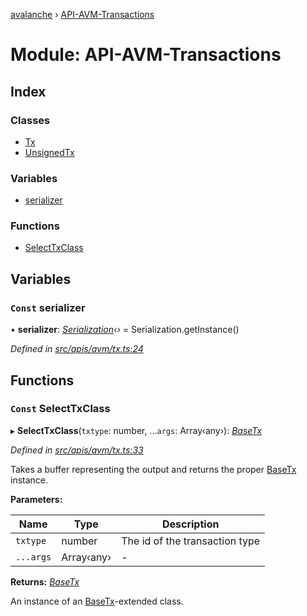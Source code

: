 [avalanche](../README.md) › [API-AVM-Transactions](api_avm_transactions.md)

# Module: API-AVM-Transactions

## Index

### Classes

* [Tx](../classes/api_avm_transactions.tx.md)
* [UnsignedTx](../classes/api_avm_transactions.unsignedtx.md)

### Variables

* [serializer](api_avm_transactions.md#const-serializer)

### Functions

* [SelectTxClass](api_avm_transactions.md#const-selecttxclass)

## Variables

### `Const` serializer

• **serializer**: *[Serialization](../classes/utils_serialization.serialization.md)‹›* = Serialization.getInstance()

*Defined in [src/apis/avm/tx.ts:24](https://github.com/ava-labs/avalanchejs/blob/ccc6083/src/apis/avm/tx.ts#L24)*

## Functions

### `Const` SelectTxClass

▸ **SelectTxClass**(`txtype`: number, ...`args`: Array‹any›): *[BaseTx](../classes/api_avm_basetx.basetx.md)*

*Defined in [src/apis/avm/tx.ts:33](https://github.com/ava-labs/avalanchejs/blob/ccc6083/src/apis/avm/tx.ts#L33)*

Takes a buffer representing the output and returns the proper [BaseTx](../classes/api_avm_basetx.basetx.md) instance.

**Parameters:**

Name | Type | Description |
------ | ------ | ------ |
`txtype` | number | The id of the transaction type  |
`...args` | Array‹any› | - |

**Returns:** *[BaseTx](../classes/api_avm_basetx.basetx.md)*

An instance of an [BaseTx](../classes/api_avm_basetx.basetx.md)-extended class.
